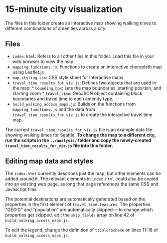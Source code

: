 # 15-minute city visualization

The files in this folder create an interactive map showing walking times to different combinations of amenities across a city.

## Files

- `index.html`: Refers to all other files in this folder. Load this file in your web browser to view the map.
- `mapping_functions.js`: Functions to create an interactive choropleth map using Leaflet.js
- `map_styling.css`: CSS style sheet for interactive maps
- `travel_time_results_for_viz.js`: Defines two objects that are used in the map:
        * `bounding_box`: sets the map boundaries, starting position, and starting zoom
        * `travel_time`: GeoJSON object containing block boundaries and travel time to each amenity type.
- `build_walking_access_maps.js`: Builds on the functions from `mapping_functions.js` and the data from `travel_time_results_for_viz.js` to create the interactive travel time map.

The current `travel_time_results_for_viz.js` file is an example data file showing walking times for Seattle. **To change the map to a different city, run the scripts in the `../analysis/` folder and copy the newly-created `travel_time_results_for_viz.js` file into this folder.**

## Editing map data and styles

The `index.html` currently describes just the map, but other elements can be added around it. The relevant elements in `index.html` could also be copied into an existing web page, as long that page references the same CSS and Javascript files.

The potential destinations are automatically generated based on the properties in the first element of `travel_time.features`. The properties "GEOID" and "population" are automatically skipped---to change which properties get skipped, edit the `skip_fields` array on line 42 of `build_walking_access_maps.js`.

To edit the legend, change the definition of `ttColorScheme` on lines 11-18 of `build_walking_access_maps.js`.

